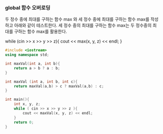 ### global 함수 오버로딩

두 정수 중에 최대를 구하는 함수  max 와 세 정수 중에 최대를 구하는 함수 max를 작성하고 아래와 같이 테스트한다. 세 정수 중의 최대를 구하는 함수 max는 두 정수중의 최대를 구하는 함수 max를 활용한다.

while (cin >> x >> y >> z){
   cout << max(x, y, z) << endl;
}

```c++
#include <iostream>
using namespace std;

int maxVal(int a, int b){
    return a > b ? a : b;
}

int maxVal (int a, int b, int c){
    return maxVal(a,b) > c ? maxVal(a,b) : c;
}

int main(){
    int x, y, z;
    while ( cin >> x >> y >> z ){
        cout << maxVal(x, y, z) << endl;
    }
    return 0;
}
```
